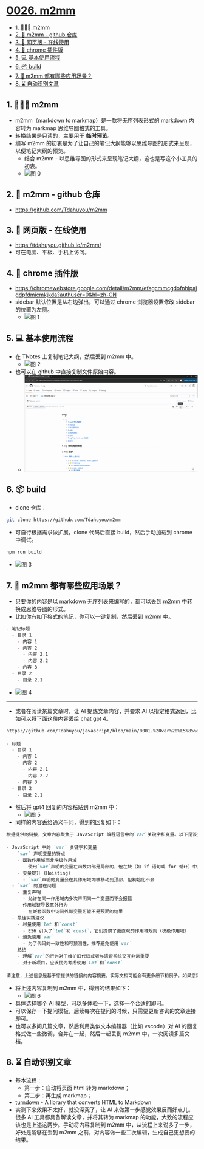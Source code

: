 # [0026. m2mm](https://github.com/Tdahuyou/TNotes.introduction/tree/main/notes/0026.%20m2mm)

<!-- region:toc -->

- [1. 🧑🏻‍💻 m2mm](#1--m2mm)
- [2. 🔗 m2mm - github 仓库](#2--m2mm---github-仓库)
- [3. 🔗 网页版 - 在线使用](#3--网页版---在线使用)
- [4. 🔗 chrome 插件版](#4--chrome-插件版)
- [5. 💻 基本使用流程](#5--基本使用流程)
- [6. 📦 build](#6--build)
- [7. 🤔 m2mm 都有哪些应用场景？](#7--m2mm-都有哪些应用场景)
- [8. ⌛️ 自动识别文章](#8-️-自动识别文章)

<!-- endregion:toc -->

## 1. 🧑🏻‍💻 m2mm

- m2mm（markdown to markmap）是一款将无序列表形式的 markdown 内容转为 markmap 思维导图格式的工具。
- 转换结果是只读的，主要用于 **临时预览**。
- 编写 m2mm 的初衷是为了让自己的笔记大纲能够以思维导图的形式来呈现，以便笔记大纲的预览。
  - 结合 m2mm - 以思维导图的形式来呈现笔记大纲，这也是写这个小工具的初衷。
  - ![图 0](https://cdn.jsdelivr.net/gh/tnotesjs/imgs@main/2025-06-02-19-21-28.png)

## 2. 🔗 m2mm - github 仓库

- https://github.com/Tdahuyou/m2mm

## 3. 🔗 网页版 - 在线使用

- https://tdahuyou.github.io/m2mm/
- 可在电脑、平板、手机上访问。

## 4. 🔗 chrome 插件版

- https://chromewebstore.google.com/detail/m2mm/efagcmmcgdofnhlpajgdpfdmicmkjkda?authuser=0&hl=zh-CN
- sidebar 默认位置是从右边弹出，可以通过 chrome 浏览器设置修改 sidebar 的位置为左侧。
  - ![图 1](https://cdn.jsdelivr.net/gh/tnotesjs/imgs@main/2025-06-02-19-21-39.png)

## 5. 💻 基本使用流程

- 在 TNotes 上复制笔记大纲，然后丢到 m2mm 中。
  - ![图 2](https://cdn.jsdelivr.net/gh/tnotesjs/imgs@main/2025-06-02-19-22-10.png)
- 也可以在 github 中直接复制文件原始内容。
  - ![](assets/2024-12-06-17-08-00-m2mm-usage.gif)

## 6. 📦 build

- clone 仓库：

```bash
git clone https://github.com/Tdahuyou/m2mm
```

- 可自行根据需求做扩展，clone 代码后直接 build，然后手动加载到 chrome 中调试。

```bash
npm run build
```

- ![图 3](https://cdn.jsdelivr.net/gh/tnotesjs/imgs@main/2025-06-02-19-23-06.png)

## 7. 🤔 m2mm 都有哪些应用场景？

- 只要你的内容是以 markdown 无序列表来编写的，都可以丢到 m2mm 中转换成思维导图的形式。
- 比如你有如下格式的笔记，你可以一键复制，然后丢到 m2mm 中。

```md
- 笔记标题
  - 目录 1
    - 内容 1
    - 内容 2
      - 内容 2.1
      - 内容 2.2
    - 内容 3
  - 目录 2
    - 目录 2.1
```

- ![图 4](https://cdn.jsdelivr.net/gh/tnotesjs/imgs@main/2025-06-02-19-23-21.png)

---

- 或者在阅读某篇文章时，让 AI 提炼文章内容，并要求 AI 以指定格式返回，比如可以将下面这段内容丢给 chat gpt 4。

```md
https://github.com/Tdahuyou/javascript/blob/main/0001.%20var%20%E5%85%B3%E9%94%AE%E5%AD%97%E5%92%8C%E5%8F%98%E9%87%8F/README.md 请解读这篇文章，并且返回的内容格式要求是 markdown 无序列表的形式，比如：

- 标题
  - 目录 1
    - 内容 1
    - 内容 2
      - 内容 2.1
      - 内容 2.2
    - 内容 3
  - 目录 2
    - 目录 2.1
```

- 然后将 gpt4 回复的内容粘贴到 m2mm 中：
  - ![图 5](https://cdn.jsdelivr.net/gh/tnotesjs/imgs@main/2025-06-02-19-23-48.png)
- 同样的内容丢给通义千问，得到的回复如下：

```md
根据提供的链接，文章内容聚焦于 JavaScript 编程语言中的`var`关键字和变量。以下是该文档的结构化解读，按照您的要求以 markdown 无序列表的形式呈现：

- JavaScript 中的 `var` 关键字和变量
  - `var` 声明变量的特点
    - 函数作用域而非块级作用域
      - 使用`var`声明的变量在函数内部是局部的，但在块（如 if 语句或 for 循环）中声明时不会创建一个新的作用域
    - 变量提升 (Hoisting)
      - `var`声明的变量会在其作用域内被移动到顶部，但初始化不会
  - `var` 的潜在问题
    - 重复声明
      - 允许在同一作用域内多次声明同一个变量而不会报错
    - 作用域链导致意外行为
      - 在嵌套函数中访问外部变量可能不是预期的结果
  - 最佳实践建议
    - 尽量使用`let`和`const`
      - ES6 引入了`let`和`const`，它们提供了更直观的作用域规则（块级作用域）
    - 避免使用`var`
      - 为了代码的一致性和可预测性，推荐避免使用`var`
  - 总结
    - 理解`var`的行为对于维护旧代码或者与遗留系统交互非常重要
    - 对于新项目，应该优先考虑使用`let`和`const`

请注意，上述信息是基于您提供的链接的内容摘要，实际文档可能会有更多细节和例子。如果您需要更具体的信息或者有其他问题，请随时告知。
```

- 将上述内容复制到 m2mm 中，得到的结果如下：
  - ![图 6](https://cdn.jsdelivr.net/gh/tnotesjs/imgs@main/2025-06-02-19-24-05.png)
- 具体选择哪个 AI 模型，可以多体验一下，选择一个合适的即可。
- 可以保存一下提问模板，后续每次在提问的时候，只需要更新咨询的文章连接即可。
- 也可以多问几篇文章，然后利用类似文本编辑器（比如 vscode）对 AI 的回复格式做一些微调，合并在一起，然后一起丢到 m2mm 中，一次阅读多篇文档。

## 8. ⌛️ 自动识别文章

- 基本流程：
  - 第一步：自动将页面 html 转为 markdown；
  - 第二步：再生成 markmap；
- [turndown](https://github.com/mixmark-io/turndown#readme) - A library that converts HTML to Markdown
- 实测下来效果不太好，就没深究了，让 AI 来做第一步感觉效果反而好点儿。很多 AI 工具都具备解读文章，并将其转为 markmap 的功能，大致的流程应该也是上述这两步。手动将内容复制到 m2mm 中，从流程上来说多了一步，好处是能够在丢到 m2mm 之前，对内容做一些二次编辑，生成自己更想要的结果。
